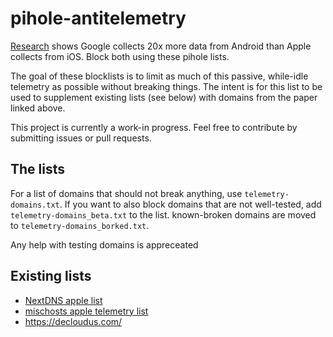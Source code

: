 # pihole-antitelemetry
[Research](https://www.scss.tcd.ie/doug.leith/apple_google.pdf) shows Google collects 20x more data from Android than Apple collects from iOS. Block both using these pihole lists.

The goal of these blocklists is to limit as much of this passive, while-idle telemetry as possible without breaking things. The intent is for this list to be used to supplement existing lists (see below) with domains from the paper linked above.

This project is currently a work-in progress. Feel free to contribute by submitting issues or pull requests.

## The lists
For a list of domains that should not break anything, use `telemetry-domains.txt`. If you want to also block domains that are not well-tested, add `telemetry-domains_beta.txt` to the list. known-broken domains are moved to `telemetry-domains_borked.txt`.

Any help with testing domains is appreceated


## Existing lists
- [NextDNS apple list](https://github.com/nextdns/metadata/blob/master/privacy/native/apple)
- [mischosts apple telemetry list](https://github.com/llacb47/mischosts/blob/master/apple-telemetry)
- https://decloudus.com/